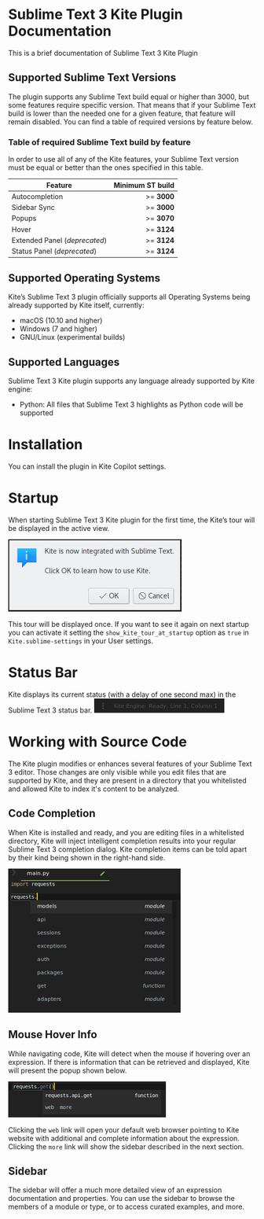 # Sublime Text 3 Kite Plugin Documentation

This is a brief documentation of Sublime Text 3 Kite Plugin

## Supported Sublime Text Versions

The plugin supports any Sublime Text build equal or higher than 3000, but some features require specific version. That
means that if your Sublime Text build is lower than the needed one for a given feature, that feature will remain
disabled. You can find a table of required versions by feature below.

### Table of required Sublime Text build by feature

In order to use all of any of the Kite features, your Sublime Text version must be equal or better than the ones
specified in this table.

| Feature | Minimum ST build |
| ---     |             ---: |
| Autocompletion | >= **3000** |
| Sidebar Sync | >= **3000** |
| Popups | >= **3070** |
| Hover | >= **3124** |
| Extended Panel (*deprecated*) | >= **3124** |
| Status Panel (*deprecated*) | >= **3124** |

## Supported Operating Systems

Kite’s Sublime Text 3 plugin officially supports all Operating Systems being already supported by Kite itself, currently:

* macOS (10.10 and higher)
* Windows (7 and higher)
* GNU/Linux (experimental builds)

## Supported Languages

Sublime Text 3 Kite plugin supports any language already supported by Kite engine:

* Python: All files that Sublime Text 3 highlights as Python code will be supported

# Installation

You can install the plugin in Kite Copilot settings.

# Startup

When starting Sublime Text 3 Kite plugin for the first time, the Kite’s tour will be displayed in the active view.

![kite tour](./docs/images/tour_screenshot.png)

This tour will be displayed once. If you want to see it again on next startup you can activate it setting the
`show_kite_tour_at_startup` option as `true` in `Kite.sublime-settings` in your User settings.

# Status Bar

Kite displays its current status (with a delay of one second max) in the Sublime Text 3 status bar.
![kite status bar](./docs/images/status_bar_screenshot.png)

# Working with Source Code

The Kite plugin modifies or enhances several features of your Sublime Text 3 editor. Those changes are only visible
while you edit files that are supported by Kite, and they are present in a directory that you whitelisted
and allowed Kite to index it's content to be analyzed.

## Code Completion

When Kite is installed and ready, and you are editing files in a whitelisted directory, Kite will inject
intelligent completion results into your regular Sublime Text 3 completion dialog.
Kite completion items can be told apart by their kind being shown in the right-hand side.

![kite autocompletion](./docs/images/autocompletion_screenshot.png)

## Mouse Hover Info

While navigating code, Kite will detect when the mouse if hovering over an expression. If there is information that can be
retrieved and displayed, Kite will present the popup shown below.

![kite hover](./docs/images/hover_screenshot.png)

Clicking the `web` link will open your default web browser pointing to Kite website with additional
and complete information about the expression. Clicking the `more` link will show the sidebar described
in the next section.

## Sidebar

The sidebar will offer a much more detailed view of an expression documentation and properties. You can use the
sidebar to browse the members of a module or type, or to access curated examples, and more.
